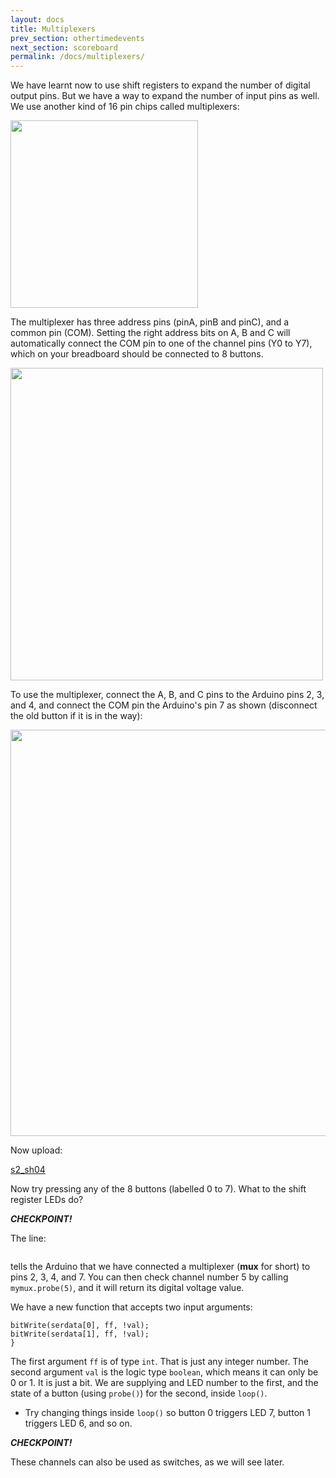 ```yaml
---
layout: docs
title: Multiplexers
prev_section: othertimedevents
next_section: scoreboard
permalink: /docs/multiplexers/
---
```



We have learnt now to use shift registers to expand the number of
digital output pins. But we have a way to expand the number of input
pins as well. We use another kind of 16 pin chips called multiplexers:

<img src="http://pinout-circuits-images.dz863.com/6/SN74LV4051A-Q1.jpg" style="width: 300px"/>


The multiplexer has three address pins (pinA, pinB and pinC), and a
common pin (COM). Setting the right address bits on A, B and C will
automatically connect the COM pin to one of the channel pins (Y0 to Y7),
which on your breadboard should be connected to 8 buttons.

<img src="{{ site.baseurl }}/img/c-buttons-mux.png" style="width: 500px"/>

To use the multiplexer, connect the A, B, and C pins to the Arduino
pins 2, 3, and 4, and connect the COM pin the Arduino's pin 7 as
shown (disconnect the old button if it is in the way):

<img src="{{ site.baseurl }}/img/c-mux-connect.png" style="width: 650px"/>


Now upload:

<a href="{{ site.baseurl }}/sketches/s2_sh04.txt">s2_sh04</a>


Now try pressing any of the 8 buttons (labelled 0 to 7). What to the
shift register LEDs do?

**_CHECKPOINT!_**


The line:

```Pb_muxin mymux(2, 3, 4, 7); // (pinA, pinB, pinC, COMpin)
```

tells the Arduino that we have connected a multiplexer (**mux** for short)
to pins 2, 3, 4, and 7. You can then check channel number 5 by calling
```mymux.probe(5)```, and it will return its digital voltage value.

We have a new function that accepts two input arguments:

```void changeserdata(int ff, boolean val) {
bitWrite(serdata[0], ff, !val); 
bitWrite(serdata[1], ff, !val);
}
```

The first argument ```ff``` is of type ```int```. That is just any
integer number. The second argument ```val``` is the logic type
```boolean```, which means it can only be 0 or 1. It is just a bit. We
are supplying and LED number to the first, and the state of a button
(using ```probe()```) for the second, inside ```loop()```.

- Try changing things inside ```loop()``` so button 0 triggers LED 7, button 1 triggers LED 6, and so on.


**_CHECKPOINT!_**

These channels can also be used as switches, as we will see later.


